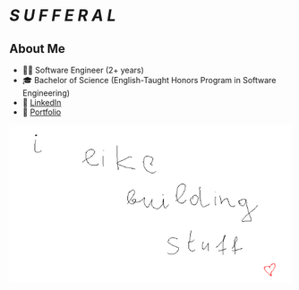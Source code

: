 # *S U F F E R A L*

## About Me
- 🧑‍💻 Software Engineer (2+ years)
- 🎓 Bachelor of Science (English-Taught Honors Program in Software Engineering) 
- 💼 [LinkedIn](https://www.linkedin.com/in/ciprian-botnari-b15a5b286/)
- 🎯 [Portfolio](https://sufferal.github.io/portfolio/)

![Github Cover](./img/github_cover.png)